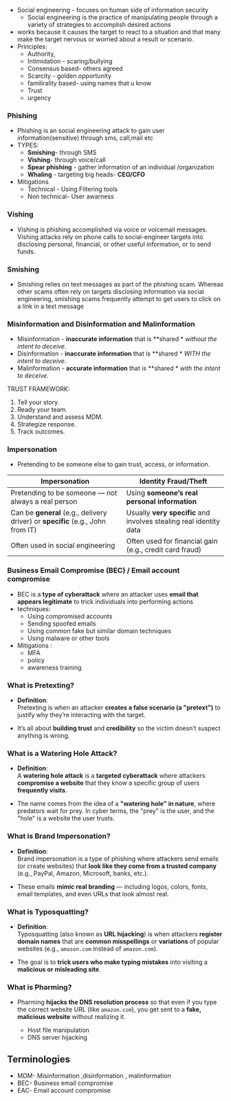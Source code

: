 
- Social engineering  - focuses on human side of information security
	- Social engineering is the practice of manipulating people through a variety of strategies to accomplish desired actions
- works because it causes the target to react to a situation and that many make the target nervous or worried about a result or scenario.
- Principles:
	- Authority,
	- Intimidation - scaring/bullying
	- Consensus based- others agreed
	- Scarcity - golden opportunity
	- familirality based- using names that u know
	- Trust
	- urgency

### Phishing 
- Phishing is an social engineering attack to gain user information(sensitive) through sms, call,mail etc
- TYPES:
	- **Smishing**- through SMS
	- **Vishing**- through voice/call
	- **Spear phishing** - gather information of an individual /organization
	- **Whaling** - targeting big heads- **CEO/CFO**
- Mitigations 
	- Technical - Using Filtering tools
	- Non technical- User awarness

### Vishing
- Vishing is phishing accomplished via voice or voicemail messages. Vishing attacks rely on phone calls to social-engineer targets into disclosing personal, financial, or other useful information, or to send funds.

### Smishing
- Smishing relies on text messages as part of the phishing scam. Whereas other scams often rely on targets disclosing information via social engineering, smishing scams frequently attempt to get users to click on a link in a text message

### Misinformation and Disinformation and Malinformation 
- Misinformation - **inaccurate information** that is **shared * *without the intent to deceive.*
- Disinformation -  **inaccurate information** that is **shared * *WITH the intent to deceive.*
- Malinformation -  **accurate information** that is **shared * *with the intent to deceive.*


TRUST FRAMEWORK:
1. Tell your story.
2. Ready your team. 
3. Understand and assess MDM. 
4. Strategize response.
5. Track outcomes.


### Impersonation 
- Pretending to be someone else to gain trust, access, or information.

|**Impersonation**|**Identity Fraud/Theft**|
|---|---|
|Pretending to be someone — not always a real person|Using **someone’s real personal information**|
|Can be **general** (e.g., delivery driver) or **specific** (e.g., John from IT)|Usually **very specific** and involves stealing real identity data|
|Often used in social engineering|Often used for financial gain (e.g., credit card fraud)|

### Business Email Compromise (BEC) / Email account compromise
- BEC is a **type of cyberattack** where an attacker uses **email that appears legitimate** to trick individuals into performing actions
- techniques:
	- Using compromised accounts
	- Sending spoofed emails
	- Using common fake but similar domain techniques 
	- Using malware or other tools
- Mitigations :
	- MFA
	- policy
	- awareness training 

### **What is Pretexting?**

- **Definition**:  
    Pretexting is when an attacker **creates a false scenario (a "pretext")** to justify why they’re interacting with the target.
    
- It’s all about **building trust** and **credibility** so the victim doesn’t suspect anything is wrong.

### **What is a Watering Hole Attack?**

- **Definition**:  
    A **watering hole attack** is a **targeted cyberattack** where attackers **compromise a website** that they know a specific group of users **frequently visits**.
    
- The name comes from the idea of a **"watering hole" in nature**, where predators wait for prey. In cyber terms, the "prey" is the user, and the "hole" is a website the user trusts.
### **What is Brand Impersonation?**

- **Definition**:  
    Brand impersonation is a type of phishing where attackers send emails (or create websites) that **look like they come from a trusted company** (e.g., PayPal, Amazon, Microsoft, banks, etc.).
    
- These emails **mimic real branding** — including logos, colors, fonts, email templates, and even URLs that look almost real.

### **What is Typosquatting?**

- **Definition**:  
    Typosquatting (also known as **URL hijacking**) is when attackers **register domain names** that are **common misspellings** or **variations** of popular websites (e.g., `amason.com` instead of `amazon.com`).
    
- The goal is to **trick users who make typing mistakes** into visiting a **malicious or misleading site**.

### **What is Pharming?**

- Pharming **hijacks the DNS resolution process** so that even if you type the correct website URL (like `amazon.com`), you get sent to a **fake, malicious website** without realizing it.

	- Host file manipulation
	- DNS server hijacking
## Terminologies 
- MDM- Misinformation ,disinformation , malinformation
- BEC- Business email compromise 
- EAC- Email account compromise

